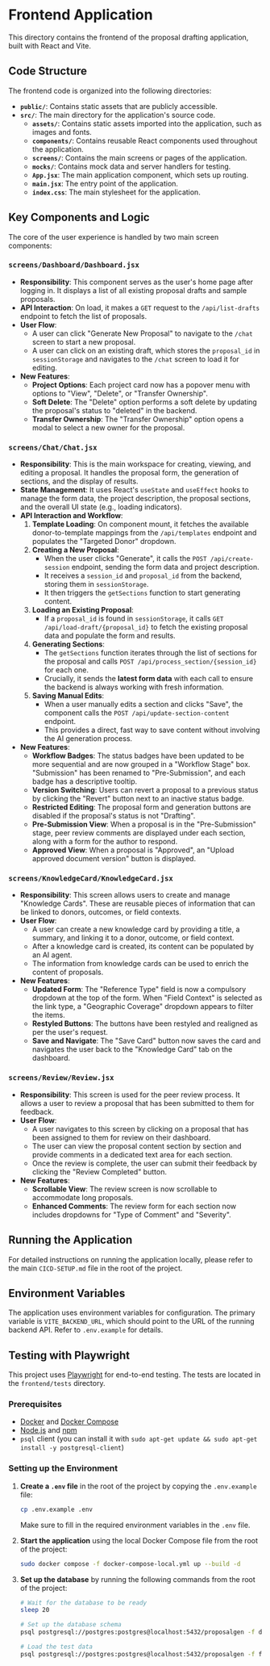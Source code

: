 # Frontend Application

This directory contains the frontend of the proposal drafting application, built with React and Vite.

## Code Structure

The frontend code is organized into the following directories:

-   **`public/`**: Contains static assets that are publicly accessible.
-   **`src/`**: The main directory for the application's source code.
    -   **`assets/`**: Contains static assets imported into the application, such as images and fonts.
    -   **`components/`**: Contains reusable React components used throughout the application.
    -   **`screens/`**: Contains the main screens or pages of the application.
    -   **`mocks/`**: Contains mock data and server handlers for testing.
    -   **`App.jsx`**: The main application component, which sets up routing.
    -   **`main.jsx`**: The entry point of the application.
    -   **`index.css`**: The main stylesheet for the application.

## Key Components and Logic

The core of the user experience is handled by two main screen components:

### `screens/Dashboard/Dashboard.jsx`

-   **Responsibility**: This component serves as the user's home page after logging in. It displays a list of all existing proposal drafts and sample proposals.
-   **API Interaction**: On load, it makes a `GET` request to the `/api/list-drafts` endpoint to fetch the list of proposals.
-   **User Flow**:
    -   A user can click "Generate New Proposal" to navigate to the `/chat` screen to start a new proposal.
    -   A user can click on an existing draft, which stores the `proposal_id` in `sessionStorage` and navigates to the `/chat` screen to load it for editing.
-   **New Features**:
    -   **Project Options**: Each project card now has a popover menu with options to "View", "Delete", or "Transfer Ownership".
    -   **Soft Delete**: The "Delete" option performs a soft delete by updating the proposal's status to "deleted" in the backend.
    -   **Transfer Ownership**: The "Transfer Ownership" option opens a modal to select a new owner for the proposal.

### `screens/Chat/Chat.jsx`

-   **Responsibility**: This is the main workspace for creating, viewing, and editing a proposal. It handles the proposal form, the generation of sections, and the display of results.
-   **State Management**: It uses React's `useState` and `useEffect` hooks to manage the form data, the project description, the proposal sections, and the overall UI state (e.g., loading indicators).
-   **API Interaction and Workflow**:
    1.  **Template Loading**: On component mount, it fetches the available donor-to-template mappings from the `/api/templates` endpoint and populates the "Targeted Donor" dropdown.
    2.  **Creating a New Proposal**:
        - When the user clicks "Generate", it calls the `POST /api/create-session` endpoint, sending the form data and project description.
        - It receives a `session_id` and `proposal_id` from the backend, storing them in `sessionStorage`.
        - It then triggers the `getSections` function to start generating content.
    3.  **Loading an Existing Proposal**:
        - If a `proposal_id` is found in `sessionStorage`, it calls `GET /api/load-draft/{proposal_id}` to fetch the existing proposal data and populate the form and results.
    4.  **Generating Sections**:
        - The `getSections` function iterates through the list of sections for the proposal and calls `POST /api/process_section/{session_id}` for each one.
        - Crucially, it sends the **latest form data** with each call to ensure the backend is always working with fresh information.
    5.  **Saving Manual Edits**:
        - When a user manually edits a section and clicks "Save", the component calls the `POST /api/update-section-content` endpoint.
        - This provides a direct, fast way to save content without involving the AI generation process.
-   **New Features**:
    -   **Workflow Badges**: The status badges have been updated to be more sequential and are now grouped in a "Workflow Stage" box. "Submission" has been renamed to "Pre-Submission", and each badge has a descriptive tooltip.
    -   **Version Switching**: Users can revert a proposal to a previous status by clicking the "Revert" button next to an inactive status badge.
    -   **Restricted Editing**: The proposal form and generation buttons are disabled if the proposal's status is not "Drafting".
    -   **Pre-Submission View**: When a proposal is in the "Pre-Submission" stage, peer review comments are displayed under each section, along with a form for the author to respond.
    -   **Approved View**: When a proposal is "Approved", an "Upload approved document version" button is displayed.

### `screens/KnowledgeCard/KnowledgeCard.jsx`

-   **Responsibility**: This screen allows users to create and manage "Knowledge Cards". These are reusable pieces of information that can be linked to donors, outcomes, or field contexts.
-   **User Flow**:
    -   A user can create a new knowledge card by providing a title, a summary, and linking it to a donor, outcome, or field context.
    -   After a knowledge card is created, its content can be populated by an AI agent.
    -   The information from knowledge cards can be used to enrich the content of proposals.
-   **New Features**:
    -   **Updated Form**: The "Reference Type" field is now a compulsory dropdown at the top of the form. When "Field Context" is selected as the link type, a "Geographic Coverage" dropdown appears to filter the items.
    -   **Restyled Buttons**: The buttons have been restyled and realigned as per the user's request.
    -   **Save and Navigate**: The "Save Card" button now saves the card and navigates the user back to the "Knowledge Card" tab on the dashboard.

### `screens/Review/Review.jsx`

-   **Responsibility**: This screen is used for the peer review process. It allows a user to review a proposal that has been submitted to them for feedback.
-   **User Flow**:
    -   A user navigates to this screen by clicking on a proposal that has been assigned to them for review on their dashboard.
    -   The user can view the proposal content section by section and provide comments in a dedicated text area for each section.
    -   Once the review is complete, the user can submit their feedback by clicking the "Review Completed" button.
-   **New Features**:
    -   **Scrollable View**: The review screen is now scrollable to accommodate long proposals.
    -   **Enhanced Comments**: The review form for each section now includes dropdowns for "Type of Comment" and "Severity".

## Running the Application

For detailed instructions on running the application locally, please refer to the main `CICD-SETUP.md` file in the root of the project.

## Environment Variables

The application uses environment variables for configuration. The primary variable is `VITE_BACKEND_URL`, which should point to the URL of the running backend API. Refer to `.env.example` for details.

## Testing with Playwright

This project uses [Playwright](https://playwright.dev/) for end-to-end testing. The tests are located in the `frontend/tests` directory.

### Prerequisites

-   [Docker](https://docs.docker.com/get-docker/) and [Docker Compose](https://docs.docker.com/compose/install/)
-   [Node.js](https://nodejs.org/) and [npm](https://www.npmjs.com/)
-   `psql` client (you can install it with `sudo apt-get update && sudo apt-get install -y postgresql-client`)

### Setting up the Environment

1.  **Create a `.env` file** in the root of the project by copying the `.env.example` file:
    ```bash
    cp .env.example .env
    ```
    Make sure to fill in the required environment variables in the `.env` file.

2.  **Start the application** using the local Docker Compose file from the root of the project:
    ```bash
    sudo docker compose -f docker-compose-local.yml up --build -d
    ```

3.  **Set up the database** by running the following commands from the root of the project:
    ```bash
    # Wait for the database to be ready
    sleep 20

    # Set up the database schema
    psql postgresql://postgres:postgres@localhost:5432/proposalgen -f database-setup.sql

    # Load the test data
    psql postgresql://postgres:postgres@localhost:5432/proposalgen -f frontend/tests/test-data.sql
    ```

